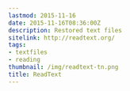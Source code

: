 ```yaml
---
lastmod: 2015-11-16
date: 2015-11-16T08:36:00Z
description: Restored text files
sitelink: http://readtext.org/
tags:
- textfiles
- reading
thumbnail: /img/readtext-tn.png
title: ReadText
---
```


